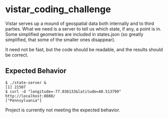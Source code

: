 # vistar_coding_challenge

Vistar serves up a mound of geospatial data both internally and to third
parties. What we need is a server to tell us which state, if any, a point is in.
Some simplified geometries are included in states.json (so greatly simplified,
that some of the smaller ones disappear).

It need not be fast, but the code should be readable, and the results should be
correct.

## Expected Behavior

  ```commandline
  $ ./state-server &
  [1] 21507
  $ curl -d "longitude=-77.036133&latitude=40.513799" http://localhost:8080/
  ["Pennsylvania"]
```

Project is currently not meeting the expected behavior.